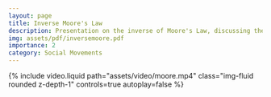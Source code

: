 ```yaml
---
layout: page
title: Inverse Moore's Law
description: Presentation on the inverse of Moore's Law, discussing the implications of diminishing number of computers and its impact on society.
img: assets/pdf/inversemoore.pdf
importance: 2
category: Social Movements
---
```


{% include video.liquid path="assets/video/moore.mp4" class="img-fluid rounded z-depth-1" controls=true autoplay=false %}
